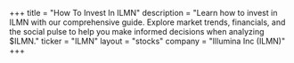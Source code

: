 +++
title = "How To Invest In ILMN"
description = "Learn how to invest in ILMN with our comprehensive guide. Explore market trends, financials, and the social pulse to help you make informed decisions when analyzing $ILMN."
ticker = "ILMN"
layout = "stocks"
company = "Illumina Inc (ILMN)"
+++

